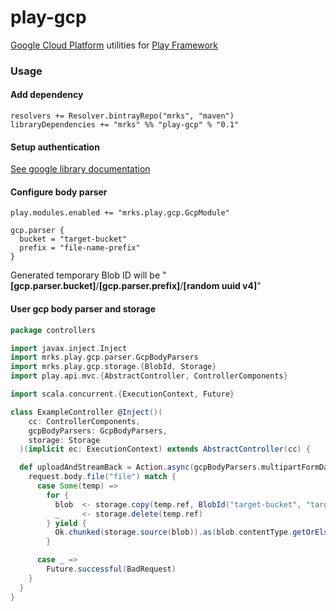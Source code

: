 # play-gcp

[Google Cloud Platform](https://cloud.google.com/) utilities for [Play Framework](https://www.playframework.com/)

### Usage

#### Add dependency
```
resolvers += Resolver.bintrayRepo("mrks", "maven")
libraryDependencies += "mrks" %% "play-gcp" % "0.1"
```

#### Setup authentication

[See google library documentation](https://cloud.google.com/storage/docs/reference/libraries#setting_up_authentication)

#### Configure body parser
```
play.modules.enabled += "mrks.play.gcp.GcpModule"

gcp.parser {
  bucket = "target-bucket"
  prefix = "file-name-prefix"
}
```
Generated temporary Blob ID will be "**[gcp.parser.bucket]**/**[gcp.parser.prefix]**/**[random uuid v4]**"

#### User gcp body parser and storage

```scala
package controllers

import javax.inject.Inject
import mrks.play.gcp.parser.GcpBodyParsers
import mrks.play.gcp.storage.{BlobId, Storage}
import play.api.mvc.{AbstractController, ControllerComponents}

import scala.concurrent.{ExecutionContext, Future}

class ExampleController @Inject()(
    cc: ControllerComponents,
    gcpBodyParsers: GcpBodyParsers,
    storage: Storage
  )(implicit ec: ExecutionContext) extends AbstractController(cc) {

  def uploadAndStreamBack = Action.async(gcpBodyParsers.multipartFormData) { request =>
    request.body.file("file") match {
      case Some(temp) =>
        for {
          blob  <- storage.copy(temp.ref, BlobId("target-bucket", "target/path"))
          _     <- storage.delete(temp.ref)
        } yield {
          Ok.chunked(storage.source(blob)).as(blob.contentType.getOrElse(BINARY))
        }

      case _ =>
        Future.successful(BadRequest)
    }
  }
}
```
